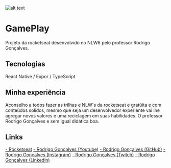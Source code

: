 ![alt text](https://www.casadossites.com.br/imagens_markedown/gameplay.png "GamePlay")

# GamePlay

Projeto da rocketseat desenvolvido no NLW6 pelo professor Rodrigo Gonçalves. <br>

## Tecnologias

React Native / Expor / TypeScript

## Minha experiência

Aconselho a todos fazer as trilhas e NLW's da rocketseat e gratúita e com conteúdos solidos, mesmo que seja um desenvolvedor experiente vai lhe agregar novos valores e uma reciclagem em suas habilidades. O professor Rodrigo Gonçalves e sem igual didática boa.

## Links

[- Rocketseat](https://rocketseat.com.br/) [- Rodrigo Gonçalves (Youtube)](https://www.youtube.com/channel/UCGmGQeJvuntM2o3akB6pPGw) [- Rodrigo Gonçalves (GitHub)](https://github.com/rodrigorgtic) [- Rodrigo Gonçalves (Instagram)](https://www.instagram.com/rodrigo.goncalves.s/) [- Rodrigo Gonçalves (Twitch)](https://www.twitch.tv/rodrigogoncalvess) [- Rodrigo Gonçalves (Linkedin)](https://www.linkedin.com/in/rodrigo-gon%C3%A7alves-santana/)
